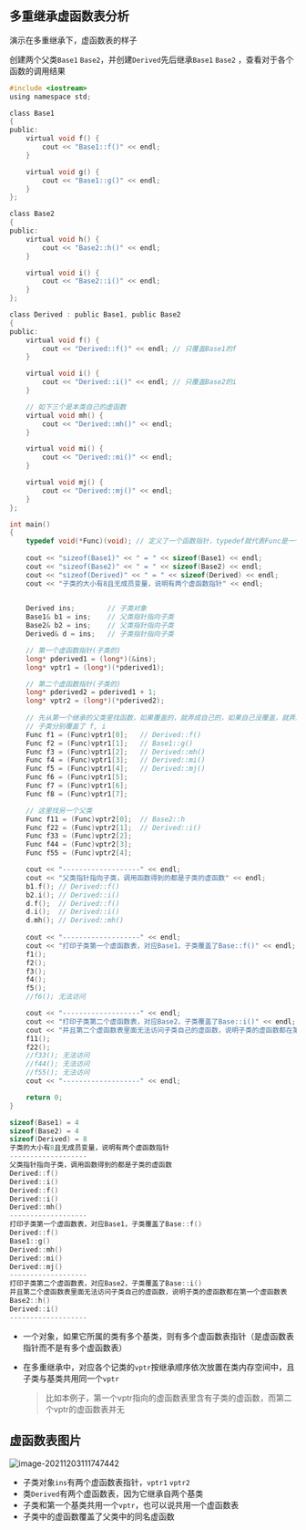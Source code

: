 ## 多重继承虚函数表分析

演示在多重继承下，虚函数表的样子

创建两个父类`Base1` `Base2`，并创建`Derived`先后继承`Base1` `Base2` ，查看对于各个函数的调用结果

```C
#include <iostream>
using namespace std;

class Base1
{
public:
	virtual void f() {
		cout << "Base1::f()" << endl;
	}

	virtual void g() {
		cout << "Base1::g()" << endl;
	}
};

class Base2
{
public:
	virtual void h() {
		cout << "Base2::h()" << endl;
	}

	virtual void i() {
		cout << "Base2::i()" << endl;
	}
};

class Derived : public Base1, public Base2
{
public:
	virtual void f() {
		cout << "Derived::f()" << endl; // 只覆盖Base1的f
	}

	virtual void i() {
		cout << "Derived::i()" << endl; // 只覆盖Base2的i
	}

	// 如下三个是本类自己的虚函数
	virtual void mh() {
		cout << "Derived::mh()" << endl;
	}

	virtual void mi() {
		cout << "Derived::mi()" << endl;
	}

	virtual void mj() {
		cout << "Derived::mj()" << endl;
	}
};

int main()
{
	typedef void(*Func)(void); // 定义了一个函数指针，typedef就代表Func是一个函数指针类型，可以将它当作类型使用
	
	cout << "sizeof(Base1)" << " = " << sizeof(Base1) << endl;
	cout << "sizeof(Base2)" << " = " << sizeof(Base2) << endl;
	cout << "sizeof(Derived)" << " = " << sizeof(Derived) << endl;
	cout << "子类的大小有8且无成员变量，说明有两个虚函数指针" << endl;

	
	Derived ins;		// 子类对象
	Base1& b1 = ins;	// 父类指针指向子类
	Base2& b2 = ins;	// 父类指针指向子类
	Derived& d = ins;	// 子类指针指向子类

	// 第一个虚函数指针(子类的)
	long* pderived1 = (long*)(&ins);
	long* vptr1 = (long*)(*pderived1);

	// 第二个虚函数指针(子类的)
	long* pderived2 = pderived1 + 1;
	long* vptr2 = (long*)(*pderived2);
	
	// 先从第一个继承的父类里找函数，如果覆盖的，就弄成自己的，如果自己没覆盖，就弄成父亲的
	// 子类分别覆盖了 f, i
	Func f1 = (Func)vptr1[0];	// Derived::f()
	Func f2 = (Func)vptr1[1];	// Base1::g()
	Func f3 = (Func)vptr1[2];	// Derived::mh()
	Func f4 = (Func)vptr1[3];	// Derived::mi()
	Func f5 = (Func)vptr1[4];	// Derived::mj()
	Func f6 = (Func)vptr1[5];
	Func f7 = (Func)vptr1[6];
	Func f8 = (Func)vptr1[7];

	// 这里找另一个父类
	Func f11 = (Func)vptr2[0];	// Base2::h
	Func f22 = (Func)vptr2[1];	// Derived::i()
	Func f33 = (Func)vptr2[2];	
	Func f44 = (Func)vptr2[3];	
	Func f55 = (Func)vptr2[4];

	cout << "-------------------" << endl;
	cout << "父类指针指向子类，调用函数得到的都是子类的虚函数" << endl;
	b1.f();	// Derived::f()
	b2.i();	// Derived::i()	
	d.f();	// Derived::f()
	d.i();	// Derived::i()
	d.mh();	// Derived::mh()
	
	cout << "-------------------" << endl;
	cout << "打印子类第一个虚函数表，对应Base1，子类覆盖了Base::f()" << endl;
	f1();
	f2();
	f3();
	f4();
	f5();
	//f6(); 无法访问

	cout << "-------------------" << endl;
	cout << "打印子类第二个虚函数表，对应Base2，子类覆盖了Base::i()" << endl;
	cout << "并且第二个虚函数表里面无法访问子类自己的虚函数，说明子类的虚函数都在第一个虚函数表" << endl;
	f11();
	f22();
	//f33(); 无法访问
	//f44(); 无法访问
	//f55(); 无法访问
	cout << "-------------------" << endl;

	return 0;
}
```

```C
sizeof(Base1) = 4
sizeof(Base2) = 4
sizeof(Derived) = 8
子类的大小有8且无成员变量，说明有两个虚函数指针
-------------------
父类指针指向子类，调用函数得到的都是子类的虚函数
Derived::f()
Derived::i()
Derived::f()
Derived::i()
Derived::mh()
-------------------
打印子类第一个虚函数表，对应Base1，子类覆盖了Base::f()
Derived::f()
Base1::g()
Derived::mh()
Derived::mi()
Derived::mj()
-------------------
打印子类第二个虚函数表，对应Base2，子类覆盖了Base::i()
并且第二个虚函数表里面无法访问子类自己的虚函数，说明子类的虚函数都在第一个虚函数表
Base2::h()
Derived::i()
-------------------
```

- 一个对象，如果它所属的类有多个基类，则有多个虚函数表指针（是虚函数表指针而不是有多个虚函数表）

- 在多重继承中，对应各个记类的`vptr`按继承顺序依次放置在类内存空间中，且子类与基类共用同一个`vptr`

  > 比如本例子，第一个vptr指向的虚函数表里含有子类的虚函数，而第二个vptr的虚函数表并无

## 虚函数表图片

![image-20211203111747442](https://syz-picture.oss-cn-shenzhen.aliyuncs.com/image-20211203111747442.png)

- 子类对象`ins`有两个虚函数表指针，`vptr1` `vptr2`
- 类`Derived`有两个虚函数表，因为它继承自两个基类
- 子类和第一个基类共用一个`vptr`，也可以说共用一个虚函数表
- 子类中的虚函数覆盖了父类中的同名虚函数